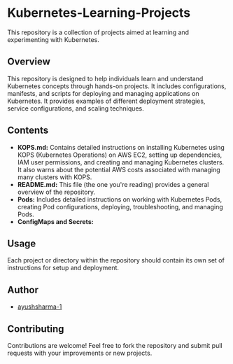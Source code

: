 # Kubernetes-Learning-Projects

This repository is a collection of projects aimed at learning and experimenting with Kubernetes.

## Overview

This repository is designed to help individuals learn and understand Kubernetes concepts through hands-on projects. It includes configurations, manifests, and scripts for deploying and managing applications on Kubernetes. It provides examples of different deployment strategies, service configurations, and scaling techniques.

## Contents

*   **KOPS.md:** Contains detailed instructions on installing Kubernetes using KOPS (Kubernetes Operations) on AWS EC2, setting up dependencies, IAM user permissions, and creating and managing Kubernetes clusters. It also warns about the potential AWS costs associated with managing many clusters with KOPS.
*   **README.md:** This file (the one you're reading) provides a general overview of the repository.
*   **Pods:** Includes detailed instructions on working with Kubernetes Pods, creating Pod configurations, deploying, troubleshooting, and managing Pods.
*   **ConfigMaps and Secrets:**

## Usage

Each project or directory within the repository should contain its own set of instructions for setup and deployment.

## Author

*   [ayushsharma-1](https://github.com/ayushsharma-1)

## Contributing

Contributions are welcome! Feel free to fork the repository and submit pull requests with your improvements or new projects.


